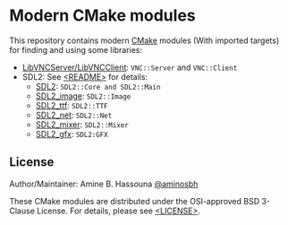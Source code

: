 # Modern CMake modules

This repository contains modern [CMake][] modules (With imported targets) for
finding and using some libraries:

- [LibVNCServer/LibVNCClient][LibVNC]: `VNC::Server` and `VNC::Client`
- SDL2: See [&lt;README&gt;][SDL2 README.md] for details:
  - [SDL2][]: `SDL2::Core and SDL2::Main`
  - [SDL2_image][]: `SDL2::Image`
  - [SDL2_ttf][]: `SDL2::TTF`
  - [SDL2_net][]: `SDL2::Net`
  - [SDL2_mixer][]: `SDL2::Mixer`
  - [SDL2_gfx][]: `SDL2:GFX`


## License

Author/Maintainer: Amine B. Hassouna [@aminosbh](https://gitlab.com/aminosbh)

These CMake modules are distributed under the OSI-approved BSD 3-Clause License.
For details, please see [&lt;LICENSE&gt;](LICENSE).



[CMake]: https://cmake.org
[LibVNC]: https://libvnc.github.io
[SDL2 README.md]: https://gitlab.com/aminosbh/sdl2-cmake-modules
[SDL2]: https://www.libsdl.org
[SDL2_image]: https://www.libsdl.org/projects/SDL_image
[SDL2_ttf]: https://www.libsdl.org/projects/SDL_ttf
[SDL2_net]: https://www.libsdl.org/projects/SDL_net
[SDL2_mixer]: https://www.libsdl.org/projects/SDL_mixer
[SDL2_gfx]: http://www.ferzkopp.net/wordpress/2016/01/02/sdl_gfx-sdl2_gfx
